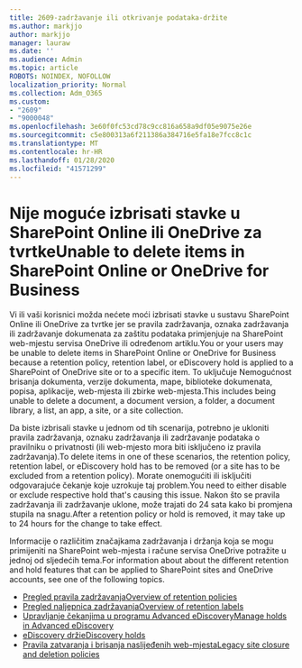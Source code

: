 ```yaml
---
title: 2609-zadržavanje ili otkrivanje podataka-držite
ms.author: markjjo
author: markjjo
manager: lauraw
ms.date: ''
ms.audience: Admin
ms.topic: article
ROBOTS: NOINDEX, NOFOLLOW
localization_priority: Normal
ms.collection: Adm_O365
ms.custom:
- "2609"
- "9000048"
ms.openlocfilehash: 3e60f0fc53cd78c9cc816a658a9df05e9075e26e
ms.sourcegitcommit: c5e800313a6f211386a384716e5fa18e7fcc8c1c
ms.translationtype: MT
ms.contentlocale: hr-HR
ms.lasthandoff: 01/28/2020
ms.locfileid: "41571299"
---
```

# <a name="unable-to-delete-items-in-sharepoint-online-or-onedrive-for-business"></a><span data-ttu-id="15c7a-102">Nije moguće izbrisati stavke u SharePoint Online ili OneDrive za tvrtke</span><span class="sxs-lookup"><span data-stu-id="15c7a-102">Unable to delete items in SharePoint Online or OneDrive for Business</span></span>

<span data-ttu-id="15c7a-103">Vi ili vaši korisnici možda nećete moći izbrisati stavke u sustavu SharePoint Online ili OneDrive za tvrtke jer se pravila zadržavanja, oznaka zadržavanja ili zadržavanje dokumenata za zaštitu podataka primjenjuje na SharePoint web-mjestu servisa OneDrive ili određenom artiklu.</span><span class="sxs-lookup"><span data-stu-id="15c7a-103">You or your users may be unable to delete items in SharePoint Online or OneDrive for Business because a retention policy, retention label, or eDiscovery hold is applied to a SharePoint of OneDrive site or to a specific item.</span></span> <span data-ttu-id="15c7a-104">To uključuje Nemogućnost brisanja dokumenta, verzije dokumenta, mape, biblioteke dokumenata, popisa, aplikacije, web-mjesta ili zbirke web-mjesta.</span><span class="sxs-lookup"><span data-stu-id="15c7a-104">This includes being unable to delete a document, a document version, a folder, a document library, a list, an app, a site, or a site collection.</span></span> 

<span data-ttu-id="15c7a-105">Da biste izbrisali stavke u jednom od tih scenarija, potrebno je ukloniti pravila zadržavanja, oznaku zadržavanja ili zadržavanje podataka o pravilniku o privatnosti (ili web-mjesto mora biti isključeno iz pravila zadržavanja).</span><span class="sxs-lookup"><span data-stu-id="15c7a-105">To delete items in one of these scenarios, the retention policy, retention label, or eDiscovery hold has to be removed (or a site has to be excluded from a retention policy).</span></span> <span data-ttu-id="15c7a-106">Morate onemogućiti ili isključiti odgovarajuće čekanje koje uzrokuje taj problem.</span><span class="sxs-lookup"><span data-stu-id="15c7a-106">You need to either disable or exclude respective hold that's causing this issue.</span></span> <span data-ttu-id="15c7a-107">Nakon što se pravila zadržavanja ili zadržavanje uklone, može trajati do 24 sata kako bi promjena stupila na snagu.</span><span class="sxs-lookup"><span data-stu-id="15c7a-107">After a retention policy or hold is removed, it may take up to 24 hours for the change to take effect.</span></span> 

<span data-ttu-id="15c7a-108">Informacije o različitim značajkama zadržavanja i držanja koja se mogu primijeniti na SharePoint web-mjesta i račune servisa OneDrive potražite u jednoj od sljedećih tema.</span><span class="sxs-lookup"><span data-stu-id="15c7a-108">For information about about the different retention and hold features that can be applied to SharePoint sites and OneDrive accounts, see one of the following topics.</span></span>

- [<span data-ttu-id="15c7a-109">Pregled pravila zadržavanja</span><span class="sxs-lookup"><span data-stu-id="15c7a-109">Overview of retention policies</span></span>](https://docs.microsoft.com/microsoft-365/compliance/retention-policies)
- [<span data-ttu-id="15c7a-110">Pregled naljepnica zadržavanja</span><span class="sxs-lookup"><span data-stu-id="15c7a-110">Overview of retention labels</span></span>](https://docs.microsoft.com/microsoft-365/compliance/labels)
- [<span data-ttu-id="15c7a-111">Upravljanje čekanjima u programu Advanced eDiscovery</span><span class="sxs-lookup"><span data-stu-id="15c7a-111">Manage holds in Advanced eDiscovery</span></span>](https://docs.microsoft.com/microsoft-365/compliance/managing-holds)
- [<span data-ttu-id="15c7a-112">eDiscovery drži</span><span class="sxs-lookup"><span data-stu-id="15c7a-112">eDiscovery holds</span></span>](https://docs.microsoft.com/microsoft-365/compliance/ediscovery-cases#step-4-place-content-locations-on-hold)
- [<span data-ttu-id="15c7a-113">Pravila zatvaranja i brisanja naslijeđenih web-mjesta</span><span class="sxs-lookup"><span data-stu-id="15c7a-113">Legacy site closure and deletion policies</span></span>](https://support.office.com/article/Use-policies-for-site-closure-and-deletion-A8280D82-27FD-48C5-9ADF-8A5431208BA5)
